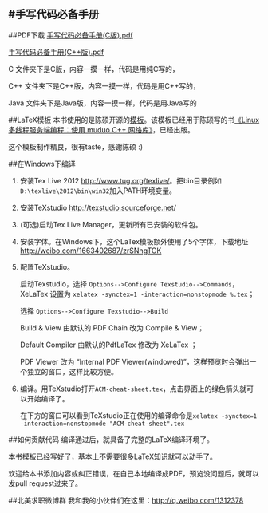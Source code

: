 #手写代码必备手册
-----------------
##PDF下载
<a href="https://github.com/soulmachine/acm-cheat-sheet/blob/master/C/%E6%89%8B%E5%86%99%E4%BB%A3%E7%A0%81%E5%BF%85%E5%A4%87%E6%89%8B%E5%86%8C(C%E7%89%88).pdf?raw=true">手写代码必备手册(C版).pdf</a>

<a href="https://github.com/soulmachine/acm-cheat-sheet/blob/master/C++/%E6%89%8B%E5%86%99%E4%BB%A3%E7%A0%81%E5%BF%85%E5%A4%87%E6%89%8B%E5%86%8C(C++%E7%89%88).pdf?raw=true">手写代码必备手册(C++版).pdf</a>

C 文件夹下是C版，内容一摸一样，代码是用纯C写的，

C++ 文件夹下是C++版，内容一摸一样，代码是用C++写的，

Java 文件夹下是Java版，内容一摸一样，代码是用Java写的

##LaTeX模板
本书使用的是陈硕开源的[模板](https://github.com/chenshuo/typeset)。该模板已经用于陈硕写的书[《Linux 多线程服务端编程：使用 muduo C++ 网络库》](http://chenshuo.com/book/)，已经出版。

这个模板制作精良，很有taste，感谢陈硕 :)

##在Windows下编译
1. 安装Tex Live 2012 <http://www.tug.org/texlive/>。把bin目录例如`D:\texlive\2012\bin\win32`加入PATH环境变量。
2. 安装TeXstudio <http://texstudio.sourceforge.net/>
3. (可选)启动Tex Live Manager，更新所有已安装的软件包。
4. 安装字体。在Windows下，这个LaTex模板额外使用了5个字体，下载地址 <http://weibo.com/1663402687/zrSNhgTGK>
5. 配置TeXstudio。

    启动Texstudio，选择 `Options-->Configure Texstudio-->Commands`，XeLaTex 设置为 `xelatex -synctex=1 -interaction=nonstopmode %.tex`；

    选择 `Options-->Configure Texstudio-->Build`

    Build & View 由默认的 PDF Chain 改为 Compile & View；

    Default Compiler 由默认的PdfLaTex 修改为 XeLaTex ；

    PDF Viewer 改为 “Internal PDF Viewer(windowed)”，这样预览时会弹出一个独立的窗口，这样比较方便。

6. 编译。用TeXstudio打开`ACM-cheat-sheet.tex`，点击界面上的绿色箭头就可以开始编译了。

    在下方的窗口可以看到TeXstudio正在使用的编译命令是`xelatex -synctex=1 -interaction=nonstopmode "ACM-cheat-sheet".tex`

##如何贡献代码
编译通过后，就具备了完整的LaTeX编译环境了。

本书模板已经写好了，基本上不需要很多LaTeX知识就可以动手了。

欢迎给本书添加内容或纠正错误，在自己本地编译成PDF，预览没问题后，就可以发pull request过来了。

##北美求职微博群
我和我的小伙伴们在这里：<http://q.weibo.com/1312378>
